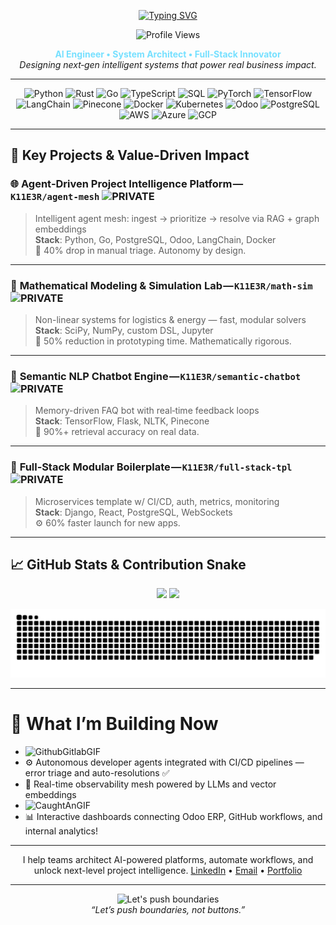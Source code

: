 <p align="center">
  <a href="https://github.com/K11E3R">
    <img src="https://readme-typing-svg.demolab.com?font=Fira+Code&weight=800&size=32&pause=1000&color=00F7E6&center=true&width=900&height=80&lines=Hey%2C+I'm+Yassine+Naanani+%F0%9F%8C%90;AI+Engineer+%E2%9A%96+Architect+of+Intelligent+Systems;Builder+of+Full-Stack+Platforms+%E2%9A%99;Code+Alchemist+%7C+Math+Modeler+%7C+Odoo+Wizard;RAG%2C+Agents%2C+LLMs%2C+and+Beyond+%F0%9F%9A%80;Let's+build+the+future+together+%F0%9F%9A%80" alt="Typing SVG"/>
  </a>
</p>

<p align="center">
  <img src="https://komarev.com/ghpvc/?username=K11E3R&style=flat-square&color=76E0FF" alt="Profile Views"/>
</p>

<p align="center">
  <strong style="color:#76E0FF;">AI Engineer • System Architect • Full‑Stack Innovator</strong><br>
  <em>Designing next‑gen intelligent systems that power real business impact.</em>
</p>


---

<div align="center">

<!-- Languages -->
<img src="https://img.shields.io/badge/-Python-3776AB?logo=python&logoColor=white&style=for-the-badge&animation=glow" alt="Python"/>
<img src="https://img.shields.io/badge/-Rust-000000?logo=rust&logoColor=white&style=for-the-badge&animation=glow" alt="Rust"/>
<img src="https://img.shields.io/badge/-Go-00ADD8?logo=go&logoColor=white&style=for-the-badge&animation=glow" alt="Go"/>
<img src="https://img.shields.io/badge/-TypeScript-3178C6?logo=typescript&logoColor=white&style=for-the-badge&animation=glow" alt="TypeScript"/>
<img src="https://img.shields.io/badge/-SQL-4479A1?logo=postgresql&logoColor=white&style=for-the-badge&animation=glow" alt="SQL"/>

<!-- AI/ML -->
<img src="https://img.shields.io/badge/-PyTorch-EE4C2C?logo=pytorch&logoColor=white&style=for-the-badge&animation=glow" alt="PyTorch"/>
<img src="https://img.shields.io/badge/-TensorFlow-FF6F00?logo=tensorflow&logoColor=white&style=for-the-badge&animation=glow" alt="TensorFlow"/>
<img src="https://img.shields.io/badge/-LangChain-000000?logo=langchain&logoColor=white&style=for-the-badge&animation=glow" alt="LangChain"/>
<img src="https://img.shields.io/badge/-Pinecone-007AC2?logo=pinecone&logoColor=white&style=for-the-badge&animation=glow" alt="Pinecone"/>

<!-- Backend & DevOps -->
<img src="https://img.shields.io/badge/-Docker-2496ED?logo=docker&logoColor=white&style=for-the-badge&animation=glow" alt="Docker"/>
<img src="https://img.shields.io/badge/-Kubernetes-326CE5?logo=kubernetes&logoColor=white&style=for-the-badge&animation=glow" alt="Kubernetes"/>
<img src="https://img.shields.io/badge/-Odoo-7B3F00?logo=odoo&logoColor=white&style=for-the-badge&animation=glow" alt="Odoo"/>
<img src="https://img.shields.io/badge/-PostgreSQL-336791?logo=postgresql&logoColor=white&style=for-the-badge&animation=glow" alt="PostgreSQL"/>

<!-- Cloud -->
<img src="https://img.shields.io/badge/-AWS-232F3E?logo=amazon-aws&logoColor=white&style=for-the-badge&animation=glow" alt="AWS"/>
<img src="https://img.shields.io/badge/-Azure-0078D4?logo=microsoft-azure&logoColor=white&style=for-the-badge&animation=glow" alt="Azure"/>
<img src="https://img.shields.io/badge/-GCP-4285F4?logo=google-cloud&logoColor=white&style=for-the-badge&animation=glow" alt="GCP"/>

</div>


---

## 💼 Key Projects & Value‑Driven Impact

### 🌐 **Agent‑Driven Project Intelligence Platform** — `K11E3R/agent‑mesh` ![PRIVATE](https://img.shields.io/badge/-Private-ff006e?style=flat&logo=gitbook&logoColor=white)
> Intelligent agent mesh: ingest → prioritize → resolve via RAG + graph embeddings  
> **Stack**: Python, Go, PostgreSQL, Odoo, LangChain, Docker  
> 🚀 40% drop in manual triage. Autonomy by design.

---

### 🧠 **Mathematical Modeling & Simulation Lab** — `K11E3R/math‑sim` ![PRIVATE](https://img.shields.io/badge/-Private-ff006e?style=flat&logo=gitbook&logoColor=white)
> Non-linear systems for logistics & energy — fast, modular solvers  
> **Stack**: SciPy, NumPy, custom DSL, Jupyter  
> 🧮 50% reduction in prototyping time. Mathematically rigorous.

---

### 💬 **Semantic NLP Chatbot Engine** — `K11E3R/semantic‑chatbot` ![PRIVATE](https://img.shields.io/badge/-Private-ff006e?style=flat&logo=gitbook&logoColor=white)
> Memory-driven FAQ bot with real‑time feedback loops  
> **Stack**: TensorFlow, Flask, NLTK, Pinecone  
> 🧠 90%+ retrieval accuracy on real data.

---

### 🧱 **Full‑Stack Modular Boilerplate** — `K11E3R/full‑stack‑tpl` ![PRIVATE](https://img.shields.io/badge/-Private-ff006e?style=flat&logo=gitbook&logoColor=white)
> Microservices template w/ CI/CD, auth, metrics, monitoring  
> **Stack**: Django, React, PostgreSQL, WebSockets  
> ⚙️ 60% faster launch for new apps.

---

## 📈 GitHub Stats & Contribution Snake

<div align="center">
  <img src="https://github-readme-stats.vercel.app/api?username=K11E3R&show_icons=true&theme=tokyonight&rank_icon=github&hide_border=true"/>
  <img src="https://github-readme-stats.vercel.app/api/top-langs/?username=K11E3R&layout=compact&theme=tokyonight&hide=c,cpp&hide_border=true"/>
</div>

<p align="center">
  <img src="https://raw.githubusercontent.com/Platane/snk/output/github-contribution-grid-snake-dark.svg" alt="Snake animation" />
</p>

---

# 🧩 What I’m Building Now

- ![GithubGitlabGIF](https://github.com/user-attachments/assets/83e40f5f-7fa3-4830-a79d-4c597cb73a90)
- ⚙️ Autonomous developer agents integrated with CI/CD pipelines — error triage and auto-resolutions ✅
- 📡 Real-time observability mesh powered by LLMs and vector embeddings
- ![CaughtAnGIF](https://github.com/user-attachments/assets/82bb44c0-6209-42aa-9eaf-892da0be6079)
- 📊 Interactive dashboards connecting Odoo ERP, GitHub workflows, and internal analytics!

---

<p align="center">
  I help teams architect AI-powered platforms, automate workflows, and unlock next-level project intelligence.
  <a href="https://www.linkedin.com/in/yassine-naanani-5332a7a0/" target="_blank" rel="noopener noreferrer">LinkedIn</a> • 
  <a href="mailto:prs.online.00@gmail.com" target="_blank" rel="noopener noreferrer">Email</a> • 
  <a href="https://k11e3r.dev" target="_blank" rel="noopener noreferrer">Portfolio</a>
</p>


---

<p align="center">
  <img src="https://media.giphy.com/media/LnQjpWaON8nhr21vNW/giphy.gif" width="60" alt="Let's push boundaries"/>
  <br><em>“Let’s push boundaries, not buttons.”</em>
</p>
